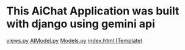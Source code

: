# This AiChat Application was built with django using gemini api

[views.py](https://github.com/Apkmann/Ai-Chat-Application-using-Django/blob/main/Chatapp/views.py)
[AIModel.py](https://github.com/Apkmann/Ai-Chat-Application-using-Django/blob/main/Chatapp/AIModel.py)
[Models.py](https://github.com/Apkmann/Ai-Chat-Application-using-Django/blob/main/Chatapp/models.py)
[index.html (Template)](https://github.com/Apkmann/Ai-Chat-Application-using-Django/blob/main/Chatapp/templates/index.html)
